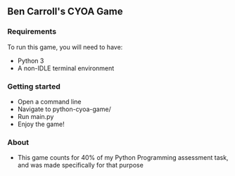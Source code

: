 ## Ben Carroll's CYOA Game

### Requirements

To run this game, you will need to have:

- Python 3
- A non-IDLE terminal environment

### Getting started

- Open a command line
- Navigate to python-cyoa-game/
- Run main.py
- Enjoy the game!

### About

- This game counts for 40% of my Python Programming assessment task, and was made specifically for that purpose
